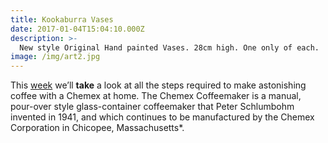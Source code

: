 ```yaml
---
title: Kookaburra Vases
date: 2017-01-04T15:04:10.000Z
description: >-
  New style Original Hand painted Vases. 28cm high. One only of each.
image: /img/art2.jpg
---
```


This [week](/wdwdw) we’ll **take** a look at all the steps required to make astonishing coffee with a Chemex at home. The Chemex Coffeemaker is a manual, pour-over style glass-container coffeemaker that Peter Schlumbohm invented in 1941, and which continues to be manufactured by the Chemex Corporation in Chicopee, Massachusetts\*.